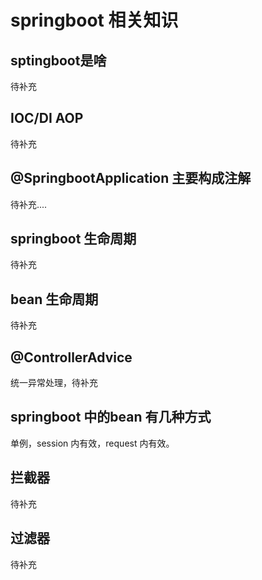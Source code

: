 # springboot 相关知识

## sptingboot是啥
待补充

## IOC/DI AOP
待补充

## @SpringbootApplication 主要构成注解
待补充....

## springboot 生命周期
待补充

## bean 生命周期
待补充

## @ControllerAdvice
统一异常处理，待补充

## springboot 中的bean 有几种方式
单例，session 内有效，request 内有效。

## 拦截器
待补充

## 过滤器
待补充
 
